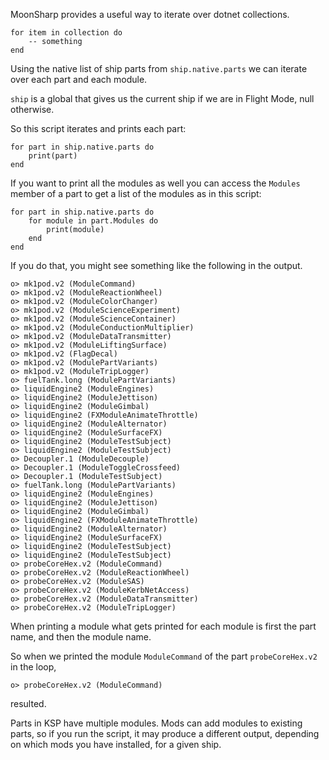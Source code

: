 MoonSharp provides a useful way to iterate over dotnet collections.

```
for item in collection do
    -- something
end
```

Using the native list of ship parts from `ship.native.parts` we can iterate over each part and each module.

`ship` is a global that gives us the current ship if we are in Flight Mode, null otherwise.

So this script iterates and prints each part:

```
for part in ship.native.parts do
    print(part)
end
```

If you want to print all the modules as well you can access the `Modules` member of a part to get a list of the modules as in this script:

```
for part in ship.native.parts do
    for module in part.Modules do
        print(module)
    end
end
```

If you do that, you might see something like the following in the output.
```
o> mk1pod.v2 (ModuleCommand)
o> mk1pod.v2 (ModuleReactionWheel)
o> mk1pod.v2 (ModuleColorChanger)
o> mk1pod.v2 (ModuleScienceExperiment)
o> mk1pod.v2 (ModuleScienceContainer)
o> mk1pod.v2 (ModuleConductionMultiplier)
o> mk1pod.v2 (ModuleDataTransmitter)
o> mk1pod.v2 (ModuleLiftingSurface)
o> mk1pod.v2 (FlagDecal)
o> mk1pod.v2 (ModulePartVariants)
o> mk1pod.v2 (ModuleTripLogger)
o> fuelTank.long (ModulePartVariants)
o> liquidEngine2 (ModuleEngines)
o> liquidEngine2 (ModuleJettison)
o> liquidEngine2 (ModuleGimbal)
o> liquidEngine2 (FXModuleAnimateThrottle)
o> liquidEngine2 (ModuleAlternator)
o> liquidEngine2 (ModuleSurfaceFX)
o> liquidEngine2 (ModuleTestSubject)
o> liquidEngine2 (ModuleTestSubject)
o> Decoupler.1 (ModuleDecouple)
o> Decoupler.1 (ModuleToggleCrossfeed)
o> Decoupler.1 (ModuleTestSubject)
o> fuelTank.long (ModulePartVariants)
o> liquidEngine2 (ModuleEngines)
o> liquidEngine2 (ModuleJettison)
o> liquidEngine2 (ModuleGimbal)
o> liquidEngine2 (FXModuleAnimateThrottle)
o> liquidEngine2 (ModuleAlternator)
o> liquidEngine2 (ModuleSurfaceFX)
o> liquidEngine2 (ModuleTestSubject)
o> liquidEngine2 (ModuleTestSubject)
o> probeCoreHex.v2 (ModuleCommand)
o> probeCoreHex.v2 (ModuleReactionWheel)
o> probeCoreHex.v2 (ModuleSAS)
o> probeCoreHex.v2 (ModuleKerbNetAccess)
o> probeCoreHex.v2 (ModuleDataTransmitter)
o> probeCoreHex.v2 (ModuleTripLogger)
```

When printing a module what gets printed for each module is first the part name, and then the module name.

So when we printed the module `ModuleCommand` of the part `probeCoreHex.v2` in the loop,
```
o> probeCoreHex.v2 (ModuleCommand)
```
resulted.

Parts in KSP have multiple modules. Mods can add modules to existing parts, so if you run the script, it may produce a different output, depending on which mods you have installed, for a given ship.